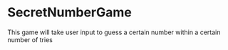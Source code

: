 # SecretNumberGame
This game will take user input to guess a certain number within a certain number of tries
